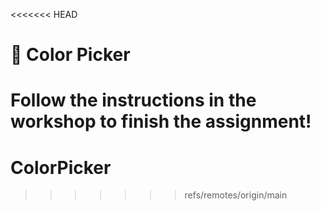 <<<<<<< HEAD
# 🎨 Color Picker

Follow the instructions in the workshop to finish the assignment!
=======
# ColorPicker
>>>>>>> refs/remotes/origin/main
